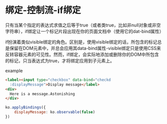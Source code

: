 # 绑定-控制流-if绑定

只有当某个指定的表达式求值之后等于true（或者类true，比如非null对象或非空字符串），if绑定让一个标记片段出现在你的页面文档中（使用它的dat-bind属性）

if扮演着类似visible绑定的角色。区别是，使用visible绑定的话，所包含的标记总是保留在DOM元素中，并总会应用其data-bind属性-visible绑定只是使用CSS来反转容器元素的可见性。然而，if绑定，会实际地添加或删除你的DOM中所包含的标记，只当表达式为true，才将绑定应用到子元素上。

example

```html
<label><input type="checkbox" data-bind="checkd
  :displayMessage">Display message</label>
<div>
  Here is a message.Astonishing
</div>
```

```javascript
ko.applyBindings({
  	displayMessage: ko.observable(false)
})
```

